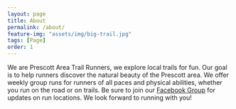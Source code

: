 ```yaml
---
layout: page
title: About
permalink: /about/
feature-img: "assets/img/big-trail.jpg"
tags: [Page]
order: 1
---
```


We are Prescott Area Trail Runners, we explore local trails for fun. Our goal
is to help runners discover the natural beauty of the Prescott area. We offer
weekly group runs for runners of all paces and physical abilities, whether you
run on the road or on trails. Be sure to join our [Facebook Group](https://www.facebook.com/groups/1909677022694360/)
for updates on run locations. We look forward to running with you!

